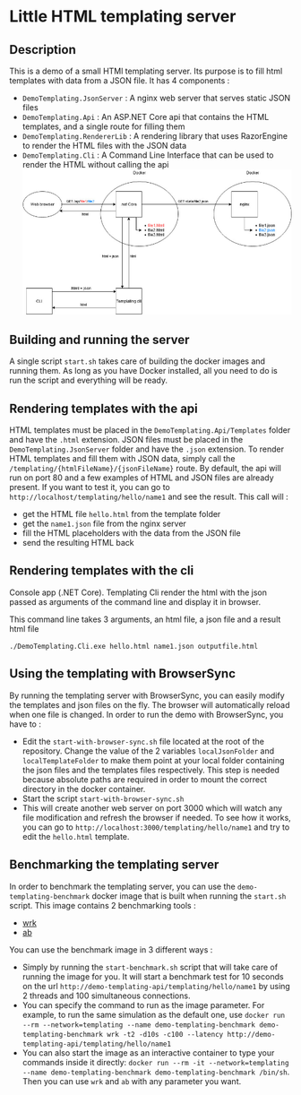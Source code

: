 # Little HTML templating server
## Description
This is a demo of a small HTMl templating server. Its purpose is to fill html templates with data from a JSON file.
It has 4 components :
- `DemoTemplating.JsonServer` : A nginx web server that serves static JSON files
- `DemoTemplating.Api` : An ASP.NET Core api that contains the HTML templates, and a single route for filling them
- `DemoTemplating.RendererLib` : A rendering library that uses RazorEngine to render the HTML files with the JSON data
- `DemoTemplating.Cli` : A Command Line Interface that can be used to render the HTML without calling the api
![Templating schema](schema.jpg?raw=true "Schema")
## Building and running the server
A single script `start.sh` takes care of building the docker images and running them. As long as you have Docker installed, all you need to do is run the script and everything will be ready.
## Rendering templates with the api
HTML templates must be placed in the `DemoTemplating.Api/Templates` folder and have the `.html` extension.
JSON files must be placed in the `DemoTemplating.JsonServer` folder and have the `.json` extension.
To render HTML templates and fill them with JSON data, simply call the `/templating/{htmlFileName}/{jsonFileName}` route.
By default, the api will run on port 80 and a few examples of HTML and JSON files are already present. If you want to test it, you can go to `http://localhost/templating/hello/name1` and see the result. This call will :
- get the HTML file `hello.html` from the template folder
- get the `name1.json` file from the nginx server
- fill the HTML placeholders with the data from the JSON file
- send the resulting HTML back
## Rendering templates with the cli

Console app (.NET Core).
Templating Cli render the html with the json passed as arguments of the command line and display it in browser.

This command line takes 3 arguments, an html file, a json file and a result html file

```
./DemoTemplating.Cli.exe hello.html name1.json outputfile.html
```

## Using the templating with BrowserSync
By running the templating server with BrowserSync, you can easily modify the templates and json files on the fly. The browser will automatically reload when one file is changed.
In order to run the demo with BrowserSync, you have to :
- Edit the `start-with-browser-sync.sh` file located at the root of the repository. Change the value of the 2 variables `localJsonFolder` and `localTemplateFolder` to make them point at your local folder containing the json files and the templates files respectively. This step is needed because absolute paths are required in order to mount the correct directory in the docker container.
- Start the script `start-with-browser-sync.sh`
- This will create another web server on port 3000 which will watch any file modification and refresh the browser if needed. To see how it works, you can go to `http://localhost:3000/templating/hello/name1` and try to edit the `hello.html` template.

## Benchmarking the templating server
In order to benchmark the templating server, you can use the `demo-templating-benchmark` docker image that is built when running the `start.sh` script. This image contains 2 benchmarking tools :
- [wrk](https://github.com/wg/wrk)
- [ab](https://httpd.apache.org/docs/2.4/en/programs/ab.html)

You can use the benchmark image in 3 different ways :
- Simply by running the `start-benchmark.sh` script that will take care of running the image for you. It will start a benchmark test for 10 seconds on the url `http://demo-templating-api/templating/hello/name1` by using 2 threads and 100 simultaneous connections.
- You can specify the command to run as the image parameter. For example, to run the same simulation as the default one, use `docker run --rm --network=templating --name demo-templating-benchmark demo-templating-benchmark wrk -t2 -d10s -c100 --latency http://demo-templating-api/templating/hello/name1`
- You can also start the image as an interactive container to type your commands inside it directly: `docker run --rm -it --network=templating --name demo-templating-benchmark demo-templating-benchmark /bin/sh`. Then you can use `wrk` and `ab` with any parameter you want.
